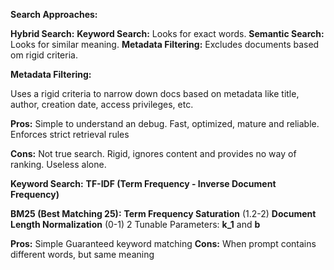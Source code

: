 
**Search Approaches:**

**Hybrid Search:**
**Keyword Search:** Looks for exact words.
**Semantic Search:** Looks for similar meaning.
**Metadata Filtering:** Excludes documents based om rigid criteria.

**Metadata Filtering:**

Uses  a rigid criteria to narrow down docs based on metadata like title, author, creation date, access privileges, etc.

**Pros:**
Simple to understand an debug.
Fast, optimized, mature and reliable.
Enforces strict retrieval rules

**Cons:**
Not true search.
Rigid, ignores content and provides no way of ranking.
Useless alone.

**Keyword Search:**
**TF-IDF (Term Frequency - Inverse Document Frequency)**

**BM25 (Best Matching 25):**
**Term Frequency Saturation** (1.2-2)
**Document Length Normalization** (0-1)
2 Tunable Parameters: **k_1** and **b**

**Pros:**
Simple
Guaranteed keyword matching
**Cons:**
When prompt contains different words, but same meaning